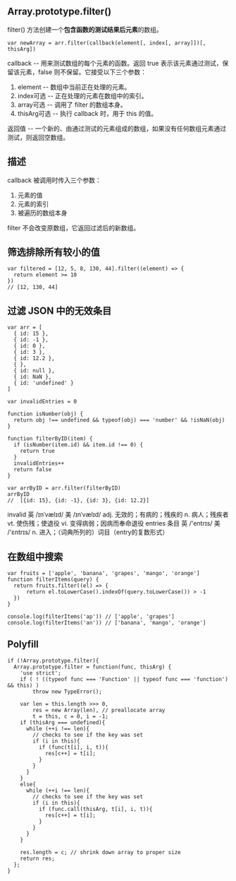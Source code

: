 ## Array.prototype.filter()

filter() 方法创建一个**包含函数的测试结果后元素**的数组。 

```
var newArray = arr.filter(callback(element[, index[, array]])[, thisArg])
```

callback -- 用来测试数组的每个元素的函数。返回 true 表示该元素通过测试，保留该元素，false 则不保留。它接受以下三个参数：
1. element -- 数组中当前正在处理的元素。
2. index可选 -- 正在处理的元素在数组中的索引。
3. array可选 -- 调用了 filter 的数组本身。
4. thisArg可选 -- 执行 callback 时，用于 this 的值。

返回值 -- 一个新的、由通过测试的元素组成的数组，如果没有任何数组元素通过测试，则返回空数组。

## 描述

callback 被调用时传入三个参数：
1. 元素的值
2. 元素的索引
3. 被遍历的数组本身

filter 不会改变原数组，它返回过滤后的新数组。

## 筛选排除所有较小的值

```
var filtered = [12, 5, 8, 130, 44].filter((element) => {
  return element >= 10
})
// [12, 130, 44]
```

## 过滤 JSON 中的无效条目

```
var arr = [
  { id: 15 },
  { id: -1 },
  { id: 0 },
  { id: 3 },
  { id: 12.2 },
  { },
  { id: null },
  { id: NaN },
  { id: 'undefined' }
]

var invalidEntries = 0

function isNumber(obj) {
  return obj !== undefined && typeof(obj) === 'number' && !isNaN(obj)
}

function filterByID(item) {
  if (isNumber(item.id) && item.id !== 0) {
    return true
  } 
  invalidEntries++
  return false
}

var arrByID = arr.filter(filterByID)
arrByID
//  [{id: 15}, {id: -1}, {id: 3}, {id: 12.2}]
```

invalid 英 /ɪnˈvælɪd/  美 /ɪnˈvælɪd/ adj. 无效的；有病的；残疾的 n. 病人；残疾者 vt. 使伤残；使退役 vi. 变得病弱；因病而奉命退役
entries 条目 英 /'entrɪs/  美 /'ɛntrɪs/ n. 进入；（词典所列的）词目（entry的复数形式）

## 在数组中搜索

```
var fruits = ['apple', 'banana', 'grapes', 'mango', 'orange']
function filterItems(query) {
  return fruits.filter((el) => {
      return el.toLowerCase().indexOf(query.toLowerCase()) > -1
  })
}

console.log(filterItems('ap')) // ['apple', 'grapes']
console.log(filterItems('an')) // ['banana', 'mango', 'orange']
```

## Polyfill

```
if (!Array.prototype.filter){
  Array.prototype.filter = function(func, thisArg) {
    'use strict';
    if ( ! ((typeof func === 'Function' || typeof func === 'function') && this) )
        throw new TypeError();
   
    var len = this.length >>> 0,
        res = new Array(len), // preallocate array
        t = this, c = 0, i = -1;
    if (thisArg === undefined){
      while (++i !== len){
        // checks to see if the key was set
        if (i in this){
          if (func(t[i], i, t)){
            res[c++] = t[i];
          }
        }
      }
    }
    else{
      while (++i !== len){
        // checks to see if the key was set
        if (i in this){
          if (func.call(thisArg, t[i], i, t)){
            res[c++] = t[i];
          }
        }
      }
    }
   
    res.length = c; // shrink down array to proper size
    return res;
  };
}
```